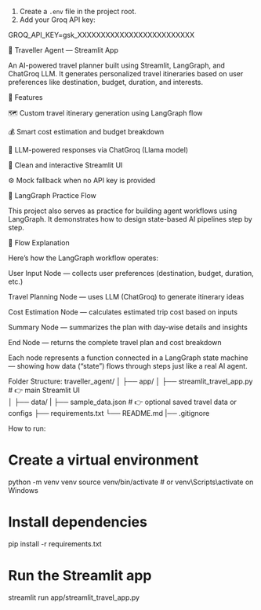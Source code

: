 1. Create a `.env` file in the project root.
2. Add your Groq API key:

GROQ_API_KEY=gsk_XXXXXXXXXXXXXXXXXXXXXXXXX

🧳 Traveller Agent — Streamlit App

An AI-powered travel planner built using Streamlit, LangGraph, and ChatGroq LLM.
It generates personalized travel itineraries based on user preferences like destination, budget, duration, and interests.

🚀 Features

🗺️ Custom travel itinerary generation using LangGraph flow

💰 Smart cost estimation and budget breakdown

🧠 LLM-powered responses via ChatGroq (Llama model)

🎨 Clean and interactive Streamlit UI

⚙️ Mock fallback when no API key is provided

🧩 LangGraph Practice Flow

This project also serves as practice for building agent workflows using LangGraph.
It demonstrates how to design state-based AI pipelines step by step.

🧠 Flow Explanation

Here’s how the LangGraph workflow operates:

User Input Node — collects user preferences (destination, budget, duration, etc.)

Travel Planning Node — uses LLM (ChatGroq) to generate itinerary ideas

Cost Estimation Node — calculates estimated trip cost based on inputs

Summary Node — summarizes the plan with day-wise details and insights

End Node — returns the complete travel plan and cost breakdown

Each node represents a function connected in a LangGraph state machine — showing how data (“state”) flows through steps just like a real AI agent.


Folder Structure:
traveller_agent/
│
├── app/
│   ├── streamlit_travel_app.py      # 👉 main Streamlit UI                               
│
├── data/
|   ├── sample_data.json                                # 👉 optional saved travel data or configs
├── requirements.txt
└── README.md
|── .gitignore



How to run:

# Create a virtual environment
python -m venv venv
source venv/bin/activate  # or venv\Scripts\activate on Windows

# Install dependencies
pip install -r requirements.txt

# Run the Streamlit app
streamlit run app/streamlit_travel_app.py



















